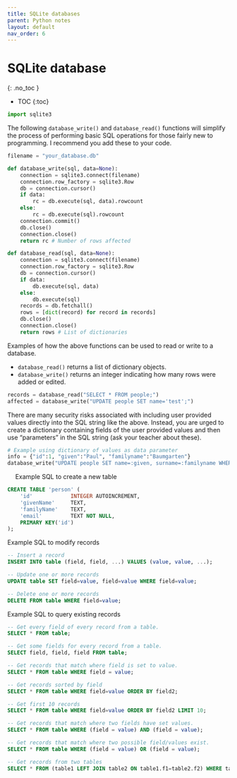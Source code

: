 ```yaml
---
title: SQLite databases
parent: Python notes
layout: default
nav_order: 6
---
```


# SQLite database
{: .no_toc }

- TOC
{:toc} 

```py
import sqlite3
```

The following `database_write()` and `database_read()` functions will simplify the process of performing basic SQL operations for those fairly new to programming. I recommend you add these to your code.

```py
filename = "your_database.db"

def database_write(sql, data=None):
    connection = sqlite3.connect(filename)
    connection.row_factory = sqlite3.Row
    db = connection.cursor()
    if data:
        rc = db.execute(sql, data).rowcount
    else:
        rc = db.execute(sql).rowcount
    connection.commit()
    db.close()
    connection.close()
    return rc # Number of rows affected

def database_read(sql, data=None):
    connection = sqlite3.connect(filename)
    connection.row_factory = sqlite3.Row
    db = connection.cursor()
    if data:
        db.execute(sql, data)
    else:
        db.execute(sql)
    records = db.fetchall()
    rows = [dict(record) for record in records]
    db.close()
    connection.close()
    return rows # List of dictionaries
```

Examples of how the above functions can be used to read or write to a database.

* `database_read()` returns a list of dictionary objects.
* `database_write()` returns an integer indicating how many rows were added or edited.

```py
records = database_read("SELECT * FROM people;")
affected = database_write("UPDATE people SET name='test';")
```

There are many security risks associated with including user provided values directly into the SQL string like the above. Instead, you are urged to create a dictionary containing fields of the user provided values and then use “parameters” in the SQL string (ask your teacher about these).

```py
# Example using dictionary of values as data parameter
info = {"id":1, "given":"Paul", "familyname":"Baumgarten"}
database_write("UPDATE people SET name=:given, surname=:familyname WHERE id=:id;", info)
```
 
Example SQL to create a new table

```sql
CREATE TABLE 'person' (
    'id'            INTEGER AUTOINCREMENT,
    'givenName'     TEXT,
    'familyName'    TEXT,
    'email'         TEXT NOT NULL,
    PRIMARY KEY('id')
);
```

Example SQL to modify records

```sql
-- Insert a record
INSERT INTO table (field, field, ...) VALUES (value, value, ...);

-- Update one or more records
UPDATE table SET field=value, field=value WHERE field=value;

-- Delete one or more records
DELETE FROM table WHERE field=value;
```

Example SQL to query existing records

```sql
-- Get every field of every record from a table.
SELECT * FROM table;

-- Get some fields for every record from a table.
SELECT field, field, field FROM table;

-- Get records that match where field is set to value.
SELECT * FROM table WHERE field = value;

-- Get records sorted by field
SELECT * FROM table WHERE field=value ORDER BY field2;

-- Get first 10 records
SELECT * FROM table WHERE field=value ORDER BY field2 LIMIT 10;

-- Get records that match where two fields have set values.
SELECT * FROM table WHERE (field = value) AND (field = value);

-- Get records that match where two possible field/values exist.
SELECT * FROM table WHERE (field = value) OR (field = value);

-- Get records from two tables
SELECT * FROM (table1 LEFT JOIN table2 ON table1.f1=table2.f2) WHERE table1.f3=value;
```

